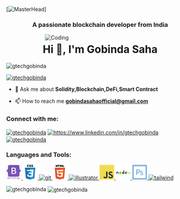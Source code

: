 [![MasterHead](https://blogger.googleusercontent.com/img/b/R29vZ2xl/AVvXsEgcDEVTM9VmJ8YLzXfgIdzleQYbDp_60mRF3uaX3qGIp20QITBiUg5uVWsR8uBofz28xOYr4_P2OSwZVkzZFsOBsjwxY2e2Cznc1Rfyyt6qYlDRtVwfHSwDIwQH2IvOcu5tXgzBTxdqIqQLl6b5qWGp33-CXrJ_9am5SgTlI82WnF-BoBrUDvwEuOwi/s16000/Link-Sharing_1200x630_Blockchain.jpg)]
<h3 align="center">A passionate blockchain developer from India</h3>
<image align="right" alt="Coding" width="400" src="https://cdn.dribbble.com/users/1162077/screenshots/3848914/programmer.gif">

<h1 align="center">Hi 👋, I'm Gobinda Saha</h1>

<p align="left"> <img src="https://komarev.com/ghpvc/?username=gtechgobinda&label=Profile%20views&color=0e75b6&style=flat" alt="gtechgobinda" /> </p>

<p align="left"> <a href="https://twitter.com/gtechgobinda" target="blank"><img src="https://img.shields.io/twitter/follow/gtechgobinda?logo=twitter&style=for-the-badge" alt="gtechgobinda" /></a> </p>

- 💬 Ask me about **Solidity,Blockchain,DeFi,Smart Contract**

- 📫 How to reach me **gobindasahaofficial@gmail.com**

<h3 align="left">Connect with me:</h3>
<p align="left">
<a href="https://twitter.com/gtechgobinda" target="blank"><img align="center" src="https://raw.githubusercontent.com/rahuldkjain/github-profile-readme-generator/master/src/images/icons/Social/twitter.svg" alt="gtechgobinda" height="30" width="40" /></a>
<a href="https://www.linkedin.com/in/gtechgobinda/" target="blank"><img align="center" src="https://raw.githubusercontent.com/rahuldkjain/github-profile-readme-generator/master/src/images/icons/Social/linked-in-alt.svg" alt="https://www.linkedin.com/in/gtechgobinda" height="30" width="40" /></a>
<a href="https://instagram.com/gtechgobinda" target="blank"><img align="center" src="https://raw.githubusercontent.com/rahuldkjain/github-profile-readme-generator/master/src/images/icons/Social/instagram.svg" alt="gtechgobinda" height="30" width="40" /></a>
</p>

<h3 align="left">Languages and Tools:</h3>
<p align="left"> <a href="https://getbootstrap.com" target="_blank" rel="noreferrer"> <img src="https://raw.githubusercontent.com/devicons/devicon/master/icons/bootstrap/bootstrap-plain-wordmark.svg" alt="bootstrap" width="40" height="40"/> </a> <a href="https://www.w3schools.com/css/" target="_blank" rel="noreferrer"> <img src="https://raw.githubusercontent.com/devicons/devicon/master/icons/css3/css3-original-wordmark.svg" alt="css3" width="40" height="40"/> </a> <a href="https://git-scm.com/" target="_blank" rel="noreferrer"> <img src="https://www.vectorlogo.zone/logos/git-scm/git-scm-icon.svg" alt="git" width="40" height="40"/> </a> <a href="https://www.w3.org/html/" target="_blank" rel="noreferrer"> <img src="https://raw.githubusercontent.com/devicons/devicon/master/icons/html5/html5-original-wordmark.svg" alt="html5" width="40" height="40"/> </a> <a href="https://www.adobe.com/in/products/illustrator.html" target="_blank" rel="noreferrer"> <img src="https://www.vectorlogo.zone/logos/adobe_illustrator/adobe_illustrator-icon.svg" alt="illustrator" width="40" height="40"/> </a> <a href="https://developer.mozilla.org/en-US/docs/Web/JavaScript" target="_blank" rel="noreferrer"> <img src="https://raw.githubusercontent.com/devicons/devicon/master/icons/javascript/javascript-original.svg" alt="javascript" width="40" height="40"/> </a> <a href="https://nodejs.org" target="_blank" rel="noreferrer"> <img src="https://raw.githubusercontent.com/devicons/devicon/master/icons/nodejs/nodejs-original-wordmark.svg" alt="nodejs" width="40" height="40"/> </a> <a href="https://www.photoshop.com/en" target="_blank" rel="noreferrer"> <img src="https://raw.githubusercontent.com/devicons/devicon/master/icons/photoshop/photoshop-line.svg" alt="photoshop" width="40" height="40"/> </a> <a href="https://tailwindcss.com/" target="_blank" rel="noreferrer"> <img src="https://www.vectorlogo.zone/logos/tailwindcss/tailwindcss-icon.svg" alt="tailwind" width="40" height="40"/> </a> </p>

<p><img align="left" src="https://github-readme-stats.vercel.app/api/top-langs?username=gtechgobinda&show_icons=true&locale=en&layout=compact" alt="gtechgobinda" /></p>

<p>&nbsp;<img align="center" src="https://github-readme-stats.vercel.app/api?username=gtechgobinda&show_icons=true&locale=en" alt="gtechgobinda" /></p>

